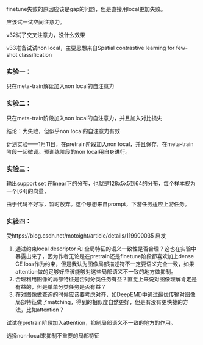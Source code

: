 finetune失败的原因应该是gap的问题，但是直接用local更加失败。

应该试一试空间注意力。

v32试了交叉注意力，没什么效果

v33准备试试non local，主要思想来自Spatial contrastive learning for few-shot classification

### 实验一：

只在meta-train解读加入non local的自注意力





### 实验二：

只在meta-train阶段加入non local的自注意力，并且加入对比损失

结论：大失败，但似乎non local的自注意力有效



计划实验——1月11日，在pretrain阶段加入non local，并且保存，在meta-train阶段一起微调。预训练阶段的non local用自身进行。



### 实验三：

输出support set 在linear下的分布，也就是128x5x5到64的分布，每个样本视为一个[64]的向量，

由于代码不好写，暂时放弃。这个思想来自prompt，下游任务适应上游任务。

### 实验四：

受https://blog.csdn.net/motoight/article/details/119900035 启发

1. 通过约束local descriptor 和 全局特征的语义一致性是否合理？这也在实验中暴露出来了，因为作者无论是在pretrain还是finetune阶段都喜欢加上dense CE loss作为约束，但是我认为图像局部描述符不一定要语义完全一致，如果attention做的足够好应该能够对这些局部语义不一致的地方做抑制。
2. 合理利用图像的局部特征是否对分类任务有益？直觉上来说对图像理解肯定是有益的，但是单单分类任务是否有益？
3. 在对图像做查询的时候应该要考虑对齐，如DeepEMD中通过最优传输对图像局部特征做了matching，得到的相似度自然更好，但是有没有更快捷的方法，比如attention？

试试在pretrain阶段加入attention，抑制局部语义不一致的地方的作用。

选择non-local来抑制不重要的局部特征

